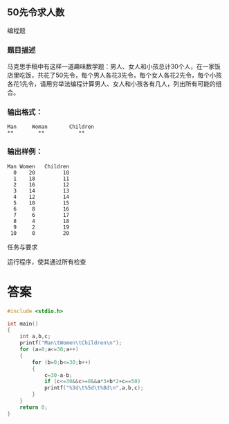 ## 50先令求人数

编程题

### 题目描述

马克思手稿中有这样一道趣味数学题：男人、女人和小孩总计30个人，在一家饭店里吃饭，共花了50先令，每个男人各花3先令，每个女人各花2先令，每个小孩各花1先令，请用穷举法编程计算男人、女人和小孩各有几人，列出所有可能的组合。

### 输出格式：

```
Man		Woman		Children
**		  **           **		
```

### 输出样例：

```
Man	Women	Children
  0	   20	      10
  1	   18	      11
  2	   16	      12
  3	   14	      13
  4	   12	      14
  5	   10	      15
  6	    8	      16
  7	    6	      17
  8	    4	      18
  9	    2	      19
 10	    0	      20
```

任务与要求

运行程序，使其通过所有检查

# 答案
```c
#include <stdio.h>

int main()
{
    int a,b,c;
    printf("Man\tWomen\tChildren\n");
    for (a=0;a<=30;a++)
    {
        for (b=0;b<=30;b++)
        {
            c=30-a-b;
            if (c<=30&&c>=0&&a*3+b*2+c==50)
            printf("%3d\t%5d\t%8d\n",a,b,c);
        }
    }
    return 0;
}
```